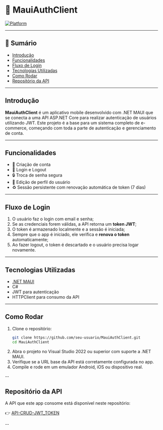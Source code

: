 # 📱 MauiAuthClient

[![Platform](https://img.shields.io/badge/platform-.NET%20MAUI-blueviolet?logo=dotnet)](https://learn.microsoft.com/en-us/dotnet/maui/)

---

## 📝 **Sumário**

- [Introdução](#Introdução)
- [Funcionalidades](#funcionalidades)
- [Fluxo de Login](#fluxo-de-login)
- [Tecnologias Utilizadas](#tecnologias-utilizadas)
- [Como Rodar](#como-rodar)
- [Repositório da API](#repositório-da-api)

---

## **Introdução**

**MauiAuthClient** é um aplicativo mobile desenvolvido com .NET MAUI que se conecta a uma API ASP.NET Core para realizar autenticação de usuários utilizando JWT. Este projeto é a base para um sistema completo de e-commerce, começando com toda a parte de autenticação e gerenciamento de conta.

---

## **Funcionalidades**

- 🧾 Criação de conta
- 🔐 Login e Logout
- 🔒 Troca de senha segura
- 👤 Edição de perfil do usuário
- ♻️ Sessão persistente com renovação automática de token (7 dias)

---

## **Fluxo de Login**

1. O usuário faz o login com email e senha;
2. Se as credenciais forem válidas, a API retorna um **token JWT**;
3. O token é armazenado localmente e a sessão é iniciada;
4. Sempre que o app é iniciado, ele verifica e **renova o token** automaticamente;
5. Ao fazer logout, o token é descartado e o usuário precisa logar novamente.

---

## **Tecnologias Utilizadas**

- [.NET MAUI](https://learn.microsoft.com/en-us/dotnet/maui/)
- C#
- JWT para autenticação
- HTTPClient para consumo da API

---

## **Como Rodar**

1. Clone o repositório:
   ```bash
   git clone https://github.com/seu-usuario/MauiAuthClient.git
   cd MauiAuthClient
2. Abra o projeto no Visual Studio 2022 ou superior com suporte a .NET MAUI.
3. Verifique se a URL base da API está corretamente configurada no app.
4. Compile e rode em um emulador Android, iOS ou dispositivo real.

-- 

## **Repositório da API**

A API que este app consome está disponível neste repositório:

👉 [API-CRUD-JWT_TOKEN](https://github.com/leonelmendes/API-CRUD-JWT_TOKEN)

--
